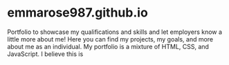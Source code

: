 # emmarose987.github.io

Portfolio to showcase my qualifications and skills and let employers know a little more about me! Here you can find my projects, my goals, and more about me as an individual. My portfolio is a mixture of HTML, CSS, and JavaScript. I believe this is 
